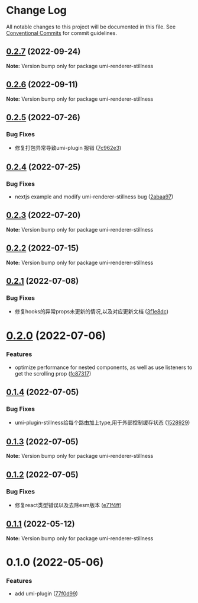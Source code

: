 # Change Log

All notable changes to this project will be documented in this file.
See [Conventional Commits](https://conventionalcommits.org) for commit guidelines.

## [0.2.7](https://github.com/leomYili/react-stillness-component/compare/umi-renderer-stillness@0.2.6...umi-renderer-stillness@0.2.7) (2022-09-24)

**Note:** Version bump only for package umi-renderer-stillness





## [0.2.6](https://github.com/leomYili/react-stillness-component/compare/umi-renderer-stillness@0.2.5...umi-renderer-stillness@0.2.6) (2022-09-11)

**Note:** Version bump only for package umi-renderer-stillness





## [0.2.5](https://github.com/leomYili/react-stillness-component/compare/umi-renderer-stillness@0.2.4...umi-renderer-stillness@0.2.5) (2022-07-26)


### Bug Fixes

* 修复打包异常导致umi-plugin 报错 ([7c962e3](https://github.com/leomYili/react-stillness-component/commit/7c962e352823e70e43198fc1517e8185ace84174))





## [0.2.4](https://github.com/leomYili/react-stillness-component/compare/umi-renderer-stillness@0.2.3...umi-renderer-stillness@0.2.4) (2022-07-25)


### Bug Fixes

* nextjs example and modify umi-renderer-stillness bug ([2abaa97](https://github.com/leomYili/react-stillness-component/commit/2abaa9797a7656045193d3edc5cadeb77f21347f))





## [0.2.3](https://github.com/leomYili/react-stillness-component/compare/umi-renderer-stillness@0.2.2...umi-renderer-stillness@0.2.3) (2022-07-20)

**Note:** Version bump only for package umi-renderer-stillness





## [0.2.2](https://github.com/leomYili/react-stillness-component/compare/umi-renderer-stillness@0.2.1...umi-renderer-stillness@0.2.2) (2022-07-15)

**Note:** Version bump only for package umi-renderer-stillness





## [0.2.1](https://github.com/leomYili/react-stillness-component/compare/umi-renderer-stillness@0.2.0...umi-renderer-stillness@0.2.1) (2022-07-08)


### Bug Fixes

* 修复hooks的异常props未更新的情况,以及对应更新文档 ([3f1e8dc](https://github.com/leomYili/react-stillness-component/commit/3f1e8dc5b9c64abd6da242b13d0c4a38ea1205cf))





# [0.2.0](https://github.com/leomYili/react-stillness-component/compare/umi-renderer-stillness@0.1.4...umi-renderer-stillness@0.2.0) (2022-07-06)


### Features

* optimize performance for nested components, as well as use listeners to get the scrolling prop ([fc87317](https://github.com/leomYili/react-stillness-component/commit/fc87317ac39e77a7c6e2237d3e8423a309e644be))





## [0.1.4](https://github.com/leomYili/react-stillness-component/compare/umi-renderer-stillness@0.1.3...umi-renderer-stillness@0.1.4) (2022-07-05)


### Bug Fixes

* umi-plugin-stillness给每个路由加上type,用于外部控制缓存状态 ([1528929](https://github.com/leomYili/react-stillness-component/commit/15289290b1ae53549d10aa8bc2f0a453eb0e9798))





## [0.1.3](https://github.com/leomYili/react-stillness-component/compare/umi-renderer-stillness@0.1.2...umi-renderer-stillness@0.1.3) (2022-07-05)

**Note:** Version bump only for package umi-renderer-stillness





## [0.1.2](https://github.com/leomYili/react-stillness-component/compare/umi-renderer-stillness@0.1.1...umi-renderer-stillness@0.1.2) (2022-07-05)


### Bug Fixes

* 修复react类型错误以及去除esm版本 ([e71f4ff](https://github.com/leomYili/react-stillness-component/commit/e71f4ffb199c412785f51e5d609e98102376bef5))





## [0.1.1](https://github.com/leomYili/react-stillness-component/compare/umi-renderer-stillness@0.1.0...umi-renderer-stillness@0.1.1) (2022-05-12)

**Note:** Version bump only for package umi-renderer-stillness





# 0.1.0 (2022-05-06)


### Features

* add umi-plugin ([77f0d99](https://github.com/leomYili/react-stillness-component/commit/77f0d99bd41ce8949af831142821286fefaeecb1))

